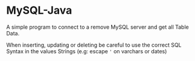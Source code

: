 # MySQL-Java
A simple program to connect to a remove MySQL server and get all Table Data.

When inserting, updating or deleting be careful to use the correct SQL Syntax in the values Strings (e.g: escape `'` on varchars or dates)
